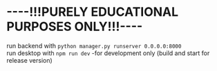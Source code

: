 # ----!!!PURELY EDUCATIONAL PURPOSES ONLY!!!----  
run backend with ```python manager.py runserver 0.0.0.0:8000```  
run desktop with ```npm run dev``` -for development only (build and start for release version)  
